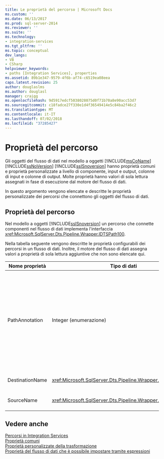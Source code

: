 ```yaml
---
title: Le proprietà del percorso | Microsoft Docs
ms.custom: ''
ms.date: 06/13/2017
ms.prod: sql-server-2014
ms.reviewer: ''
ms.suite: ''
ms.technology:
- integration-services
ms.tgt_pltfrm: ''
ms.topic: conceptual
dev_langs:
- VB
- CSharp
helpviewer_keywords:
- paths [Integration Services], properties
ms.assetid: 89b1e347-9579-4f6b-af74-c6519ea08eea
caps.latest.revision: 25
author: douglaslms
ms.author: douglasl
manager: craigg
ms.openlocfilehash: 9d5917edcf5038028075d0f71b70a8e90acc53d7
ms.sourcegitcommit: c18fadce27f330e1d4f36549414e5c84ba2f46c2
ms.translationtype: MT
ms.contentlocale: it-IT
ms.lasthandoff: 07/02/2018
ms.locfileid: "37285427"
---
```

# <a name="path-properties"></a>Proprietà del percorso
  Gli oggetti del flusso di dati nel modello a oggetti [!INCLUDE[msCoName](../includes/msconame-md.md)] [!INCLUDE[ssNoVersion](../includes/ssnoversion-md.md)] [!INCLUDE[ssISnoversion](../includes/ssisnoversion-md.md)] hanno proprietà comuni e proprietà personalizzate a livello di componente, input e output, colonne di input e colonne di output. Molte proprietà hanno valori di sola lettura assegnati in fase di esecuzione dal motore del flusso di dati.  
  
 In questo argomento vengono elencate e descritte le proprietà personalizzate dei percorsi che connettono gli oggetti del flusso di dati.  
  
## <a name="path-properties"></a>Proprietà del percorso  
 Nel modello a oggetti [!INCLUDE[ssISnoversion](../includes/ssisnoversion-md.md)] un percorso che connette componenti nel flusso di dati implementa l'interfaccia <xref:Microsoft.SqlServer.Dts.Pipeline.Wrapper.IDTSPath100>.  
  
 Nella tabella seguente vengono descritte le proprietà configurabili dei percorsi in un flusso di dati. Inoltre, il motore del flusso di dati assegna valori a proprietà di sola lettura aggiuntive che non sono elencate qui.  
  
|Nome proprietà|Tipo di dati|Description|  
|-------------------|---------------|-----------------|  
|PathAnnotation|Integer (enumerazione)|Un valore che indica se un'annotazione deve essere visualizzata con il percorso sulla superficie dell'area di progettazione. I valori possibili sono `AsNeeded`, `SourceName`, `PathName`, e `Never`. Il valore predefinito è `AsNeeded`.|  
|DestinationName|<xref:Microsoft.SqlServer.Dts.Pipeline.Wrapper.IDTSInput100>|L'input associato al percorso.|  
|SourceName|<xref:Microsoft.SqlServer.Dts.Pipeline.Wrapper.IDTSOutput100>|L'output associato al percorso.|  
  
## <a name="see-also"></a>Vedere anche  
 [Percorsi in Integration Services](data-flow/integration-services-paths.md)   
 [Proprietà comuni](../../2014/integration-services/common-properties.md)   
 [Proprietà personalizzate della trasformazione](data-flow/transformations/transformation-custom-properties.md)   
 [Proprietà del flusso di dati che è possibile impostare tramite espressioni](../../2014/integration-services/data-flow-properties-that-can-be-set-by-using-expressions.md)  
  
  
